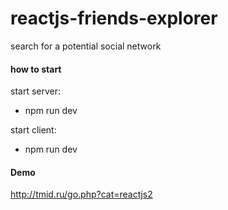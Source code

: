 # reactjs-friends-explorer
search for a potential social network
#### how to start
start server:

   -  npm run dev 

start client:

   -  npm run dev 
#### Demo
http://tmid.ru/go.php?cat=reactjs2